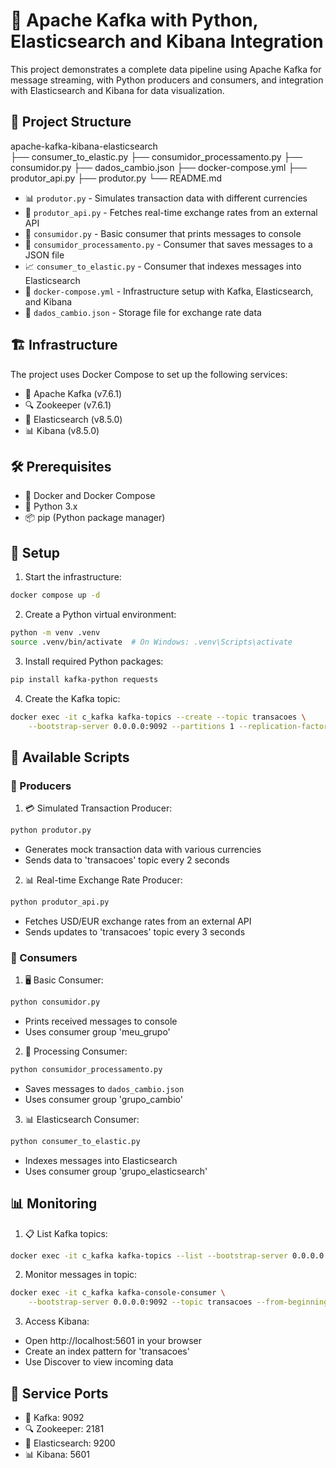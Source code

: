 # 🚀 Apache Kafka with Python, Elasticsearch and Kibana Integration

This project demonstrates a complete data pipeline using Apache Kafka for message streaming, with Python producers and consumers, and integration with Elasticsearch and Kibana for data visualization.

## 📁 Project Structure

apache-kafka-kibana-elasticsearch\
├── consumer_to_elastic.py
├── consumidor_processamento.py
├── consumidor.py
├── dados_cambio.json
├── docker-compose.yml
├── produtor_api.py
├── produtor.py
└── README.md

- 📊 `produtor.py` - Simulates transaction data with different currencies
- 🔄 `produtor_api.py` - Fetches real-time exchange rates from an external API
- 👀 `consumidor.py` - Basic consumer that prints messages to console
- 💾 `consumidor_processamento.py` - Consumer that saves messages to a JSON file
- 📈 `consumer_to_elastic.py` - Consumer that indexes messages into Elasticsearch
- 🐳 `docker-compose.yml` - Infrastructure setup with Kafka, Elasticsearch, and Kibana
- 📝 `dados_cambio.json` - Storage file for exchange rate data

## 🏗️ Infrastructure

The project uses Docker Compose to set up the following services:

- 📨 Apache Kafka (v7.6.1)
- 🔍 Zookeeper (v7.6.1)
- 🔎 Elasticsearch (v8.5.0)
- 📊 Kibana (v8.5.0)

## 🛠️ Prerequisites

- 🐳 Docker and Docker Compose
- 🐍 Python 3.x
- 📦 pip (Python package manager)

## 🚀 Setup

1. Start the infrastructure:

```bash
docker compose up -d
```

2. Create a Python virtual environment:

```bash
python -m venv .venv
source .venv/bin/activate  # On Windows: .venv\Scripts\activate
```

3. Install required Python packages:

```bash
pip install kafka-python requests
```

4. Create the Kafka topic:

```bash
docker exec -it c_kafka kafka-topics --create --topic transacoes \
    --bootstrap-server 0.0.0.0:9092 --partitions 1 --replication-factor 1
```

## 📜 Available Scripts

### 🔄 Producers

1. 💳 Simulated Transaction Producer:

```bash
python produtor.py
```

- Generates mock transaction data with various currencies
- Sends data to 'transacoes' topic every 2 seconds

2. 📊 Real-time Exchange Rate Producer:

```bash
python produtor_api.py
```

- Fetches USD/EUR exchange rates from an external API
- Sends updates to 'transacoes' topic every 3 seconds

### 👥 Consumers

1. 🖥️ Basic Consumer:

```bash
python consumidor.py
```

- Prints received messages to console
- Uses consumer group 'meu_grupo'

2. 💾 Processing Consumer:

```bash
python consumidor_processamento.py
```

- Saves messages to `dados_cambio.json`
- Uses consumer group 'grupo_cambio'

3. 📊 Elasticsearch Consumer:

```bash
python consumer_to_elastic.py
```

- Indexes messages into Elasticsearch
- Uses consumer group 'grupo_elasticsearch'

## 📊 Monitoring

1. 📋 List Kafka topics:

```bash
docker exec -it c_kafka kafka-topics --list --bootstrap-server 0.0.0.0:9092
```

2. Monitor messages in topic:

```bash
docker exec -it c_kafka kafka-console-consumer \
    --bootstrap-server 0.0.0.0:9092 --topic transacoes --from-beginning
```

3. Access Kibana:

- Open http://localhost:5601 in your browser
- Create an index pattern for 'transacoes'
- Use Discover to view incoming data

## 🔌 Service Ports

- 📨 Kafka: 9092
- 🔍 Zookeeper: 2181
- 🔎 Elasticsearch: 9200
- 📊 Kibana: 5601
